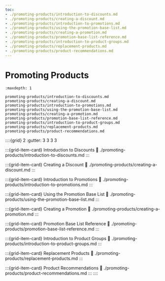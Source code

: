 ```yaml
---
toc:
- ./promoting-products/introduction-to-discounts.md
- ./promoting-products/creating-a-discount.md
- ./promoting-products/introduction-to-promotions.md
- ./promoting-products/using-the-promotion-base-list.md
- ./promoting-products/creating-a-promotion.md
- ./promoting-products/promotion-base-list-reference.md
- ./promoting-products/introduction-to-product-groups.md
- ./promoting-products/replacement-products.md
- ./promoting-products/product-recommendations.md
---
```

# Promoting Products

```{toctree}
:maxdepth: 1

promoting-products/introduction-to-discounts.md
promoting-products/creating-a-discount.md
promoting-products/introduction-to-promotions.md
promoting-products/using-the-promotion-base-list.md
promoting-products/creating-a-promotion.md
promoting-products/promotion-base-list-reference.md
promoting-products/introduction-to-product-groups.md
promoting-products/replacement-products.md
promoting-products/product-recommendations.md
```

::::{grid} 2
:gutter: 3 3 3 3

:::{grid-item-card}  Introduction to Discounts
:link: ./promoting-products/introduction-to-discounts.md
:::

:::{grid-item-card}  Creating a Discount
:link: ./promoting-products/creating-a-discount.md
:::

:::{grid-item-card}  Introduction to Promotions
:link: ./promoting-products/introduction-to-promotions.md
:::

:::{grid-item-card}  Using the Promotion Base List
:link: ./promoting-products/using-the-promotion-base-list.md
:::

:::{grid-item-card}  Creating a Promotion
:link: ./promoting-products/creating-a-promotion.md
:::

:::{grid-item-card}  Promotion Base List Reference
:link: ./promoting-products/promotion-base-list-reference.md
:::

:::{grid-item-card}  Introduction to Product Groups
:link: ./promoting-products/introduction-to-product-groups.md
:::

:::{grid-item-card}  Replacement Products
:link: ./promoting-products/replacement-products.md
:::

:::{grid-item-card}  Product Recommendations
:link: ./promoting-products/product-recommendations.md
:::
::::
